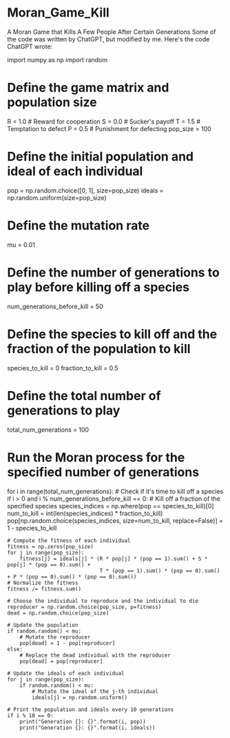 # Moran_Game_Kill
A Moran Game that Kills A Few People After Certain Generations
Some of the code was written by ChatGPT, but modified by me. Here's the code ChatGPT wrote: 

import numpy as np
import random

# Define the game matrix and population size
R = 1.0  # Reward for cooperation
S = 0.0  # Sucker's payoff
T = 1.5  # Temptation to defect
P = 0.5  # Punishment for defecting
pop_size = 100

# Define the initial population and ideal of each individual
pop = np.random.choice([0, 1], size=pop_size)
ideals = np.random.uniform(size=pop_size)

# Define the mutation rate
mu = 0.01

# Define the number of generations to play before killing off a species
num_generations_before_kill = 50

# Define the species to kill off and the fraction of the population to kill
species_to_kill = 0
fraction_to_kill = 0.5

# Define the total number of generations to play
total_num_generations = 100

# Run the Moran process for the specified number of generations
for i in range(total_num_generations):
    # Check if it's time to kill off a species
    if i > 0 and i % num_generations_before_kill == 0:
        # Kill off a fraction of the specified species
        species_indices = np.where(pop == species_to_kill)[0]
        num_to_kill = int(len(species_indices) * fraction_to_kill)
        pop[np.random.choice(species_indices, size=num_to_kill, replace=False)] = 1 - species_to_kill

    # Compute the fitness of each individual
    fitness = np.zeros(pop_size)
    for j in range(pop_size):
        fitness[j] = ideals[j] * (R * pop[j] * (pop == 1).sum() + S * pop[j] * (pop == 0).sum() +
                                  T * (pop == 1).sum() * (pop == 0).sum() + P * (pop == 0).sum() * (pop == 0).sum())
    # Normalize the fitness
    fitness /= fitness.sum()

    # Choose the individual to reproduce and the individual to die
    reproducer = np.random.choice(pop_size, p=fitness)
    dead = np.random.choice(pop_size)

    # Update the population
    if random.random() < mu:
        # Mutate the reproducer
        pop[dead] = 1 - pop[reproducer]
    else:
        # Replace the dead individual with the reproducer
        pop[dead] = pop[reproducer]

    # Update the ideals of each individual
    for j in range(pop_size):
        if random.random() < mu:
            # Mutate the ideal of the j-th individual
            ideals[j] = np.random.uniform()

    # Print the population and ideals every 10 generations
    if i % 10 == 0:
        print("Generation {}: {}".format(i, pop))
        print("Generation {}: {}".format(i, ideals))
